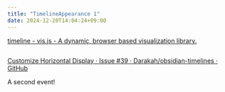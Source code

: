 ```yaml
---
title: "TimelineAppearance 1"
date: 2024-12-20T14:04:24+09:00
---
```

[timeline - vis.js - A dynamic, browser based visualization library.](https://visjs.github.io/vis-timeline/docs/timeline/#items)

```timeline

```

[Customize Horizontal Display · Issue #39 · Darakah/obsidian-timelines · GitHub](https://github.com/Darakah/obsidian-timelines/issues/39)


<span
	  class='ob-timelines'
	  data-date='2000-10-10-00'
	  data-title='Another Event'
	  data-class='orange'
	  data-img = 'Timeline Example/Timeline_2.jpg'
	  data-type='range'
	  data-end='2000-10-20-00'>
	A second event!
</span>

